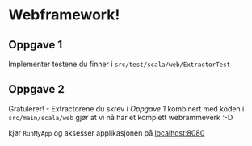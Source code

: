 Webframework!
=============

Oppgave 1
---------
Implementer testene du finner i `src/test/scala/web/ExtractorTest`

Oppgave 2
---------
Gratulerer! - Extractorene du skrev i *Oppgave 1* kombinert med koden i
`src/main/scala/web` gjør at vi nå har et komplett webrammeverk :-D

kjør `RunMyApp` og aksesser applikasjonen på [localhost:8080](http://localhost:8080)


